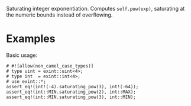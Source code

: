 Saturating integer exponentiation. Computes `self.pow(exp)`,
saturating at the numeric bounds instead of overflowing.

# Examples

Basic usage:

```
# #![allow(non_camel_case_types)]
# type uint = exint::uint<4>;
# type int  = exint::int<4>;
# use exint::*;
assert_eq!(int!(-4).saturating_pow(3), int!(-64));
assert_eq!(int::MIN.saturating_pow(2), int::MAX);
assert_eq!(int::MIN.saturating_pow(3), int::MIN);
```
